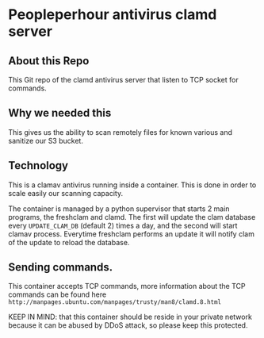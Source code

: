 # Peopleperhour antivirus clamd server

## About this Repo

This Git repo of the clamd antivirus server that listen to TCP socket for commands.

## Why we needed this 

This gives us the ability to scan remotely files for known various and sanitize our S3 bucket. 

## Technology 

This is a clamav antivirus running inside a container. This is done in order to scale easily our scanning capacity.

The container is managed by a python supervisor that starts 2 main programs, the freshclam and clamd. The first will update the clam database every `UPDATE_CLAM_DB` (default 2) times a day, and the second will start clamav process. Everytime freshclam performs an update it will notify clam of the update to reload the database.

## Sending commands.

This container accepts TCP commands, more information about the TCP commands can be found here `http://manpages.ubuntu.com/manpages/trusty/man8/clamd.8.html`

KEEP IN MIND: that this container should be reside in your private network because it can be abused by DDoS attack, so please keep this protected.


